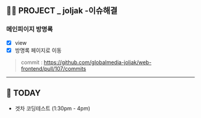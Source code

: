 ## 👩‍🎓 PROJECT _ joljak -이슈해결
### 메인피이지  방명록 
- [x] view
- [x] 방명록 페이지로 이동
> commit : https://github.com/globalmedia-joljak/web-frontend/pull/107/commits

---
## 📢 TODAY
-  겟차 코딩테스트 (1:30pm - 4pm)
